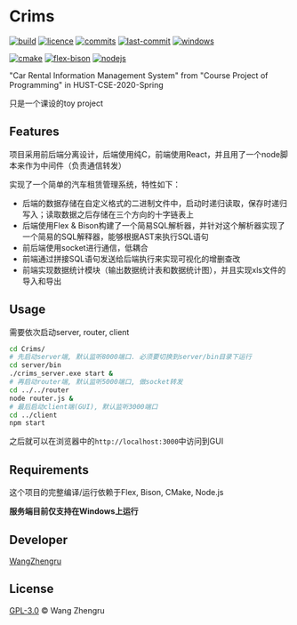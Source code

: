 # Crims

[![build](https://img.shields.io/badge/build-passing-brightgreen.svg?style=plastic-square)](https://github.com/WangZhengru/Crims) [![licence](https://badgen.net/github/license/WangZhengru/Crims)](https://github.com/WangZhengru/Crims) [![commits](https://badgen.net/github/commits/WangZhengru/Crims)](https://github.com/WangZhengru/Crims) [![last-commit](https://badgen.net/github/last-commit/WangZhengru/Crims)](https://github.com/WangZhengru/Crims) [![windows](https://badgen.net/badge/icon/only%20Windows?icon=windows&label)](https://github.com/WagZhengru/Crims)

[![cmake](https://badgen.net/badge/dependency/CMake/red)](https://github.com/WangZhengru/Crims) [![flex-bison](https://badgen.net/badge/dependency/Flex%20&%20Bison/orange)](https://github.com/WangZhengru/Crims) [![nodejs](https://badgen.net/badge/dependency/Node%2ejs/green)](https://github.com/WangZhengru/Crims)

"Car Rental Information Management System" from "Course Project of Programming" in HUST-CSE-2020-Spring

只是一个课设的toy project

## Features

项目采用前后端分离设计，后端使用纯C，前端使用React，并且用了一个node脚本来作为中间件（负责通信转发）

实现了一个简单的汽车租赁管理系统，特性如下：

+ 后端的数据存储在自定义格式的二进制文件中，启动时递归读取，保存时递归写入；读取数据之后存储在三个方向的十字链表上
+ 后端使用Flex & Bison构建了一个简易SQL解析器，并针对这个解析器实现了一个简易的SQL解释器，能够根据AST来执行SQL语句
+ 前后端使用socket进行通信，低耦合
+ 前端通过拼接SQL语句发送给后端执行来实现可视化的增删查改
+ 前端实现数据统计模块（输出数据统计表和数据统计图），并且实现xls文件的导入和导出

## Usage

需要依次启动server, router, client

```bash
cd Crims/
# 先启动server端, 默认监听8000端口. 必须要切换到server/bin目录下运行
cd server/bin
./crims_server.exe start &
# 再启动router端, 默认监听5000端口, 做socket转发
cd ../../router
node router.js &
# 最后启动client端(GUI), 默认监听3000端口
cd ../client
npm start
```

之后就可以在浏览器中的`http://localhost:3000`中访问到GUI

## Requirements

这个项目的完整编译/运行依赖于Flex, Bison, CMake, Node.js

 **服务端目前仅支持在Windows上运行**

## Developer

[WangZhengru](https://github.com/WangZhengru)

## License

[GPL-3.0](https://github.com/WangZhengru/Crims/blob/master/LICENSE) © Wang Zhengru
